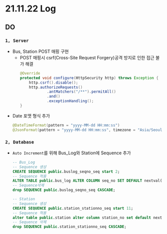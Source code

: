 
# 21.11.22 Log
## DO
### `1, Server`
- Bus, Station POST 매핑 구현
  - POST 매핑시 csrf(Cross-Site Request Forgery)공격 방지로 인한 접근 불가 해결
    ```java
    @Override
    protected void configure(HttpSecurity http) throws Exception {
        http.csrf().disable();
        http.authorizeRequests()
                .antMatchers("/**").permitAll()
                .and()
                .exceptionHandling();
    }
    ```
- Date 포맷 형식 추가
  ```java
  @DateTimeFormat(pattern = "yyyy-MM-dd HH:mm:ss")
  @JsonFormat(pattern = "yyyy-MM-dd HH:mm:ss", timezone = "Asia/Seoul")
  ```

### `2, Database`
- `Auto Increment`를 위해 Bus_Log와 Station에 Sequence 추가
    ```sql
    -- Bus_Log
    -- Sequence 생성
    CREATE SEQUENCE public.buslog_seqno_seq start 2;
    -- Sequence 적용
    ALTER TABLE public.bus_log ALTER COLUMN seq_no SET DEFAULT nextval('buslog_seqno_seq');
    -- Sequence삭제  
    drop SEQUENCE public.buslog_seqno_seq CASCADE;
  
    -- Station
    -- Sequence 생성
    CREATE SEQUENCE public.station_stationno_seq start 11;
    -- Sequence 적용  
    alter table public.station alter column station_no set default nextval('station_stationno_seq');
    -- Sequence 삭제
    drop SEQUENCE public.station_stationno_seq CASCADE;
    ```
  
  
